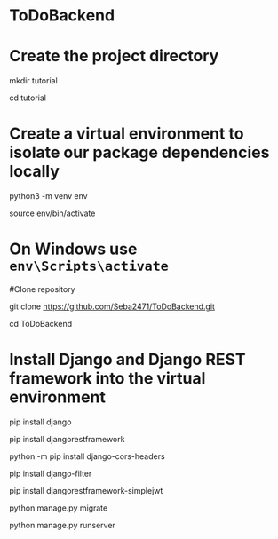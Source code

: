 # ToDoBackend

# Create the project directory
mkdir tutorial

cd tutorial

# Create a virtual environment to isolate our package dependencies locally

python3 -m venv env

source env/bin/activate

# On Windows use `env\Scripts\activate`

#Clone repository

git clone https://github.com/Seba2471/ToDoBackend.git

cd ToDoBackend

# Install Django and Django REST framework into the virtual environment
pip install django

pip install djangorestframework

python -m pip install django-cors-headers

pip install django-filter

pip install djangorestframework-simplejwt

python manage.py migrate

python manage.py runserver
